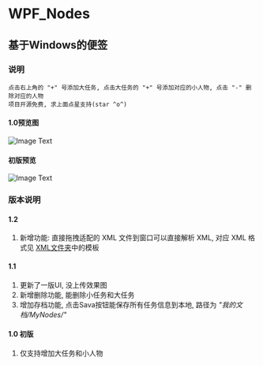 # WPF_Nodes
## 基于Windows的便签
### 说明
    点击右上角的 "+" 号添加大任务, 点击大任务的 "+" 号添加对应的小人物, 点击 "-" 删除对应的人物
    项目开源免费, 求上面点星支持(star ^o^)

#### 1.0预览图
![Image Text](https://github.com/Xnco/WPF_Nodes/blob/master/Show/Nodes1.0.gif)

#### 初版预览
![Image Text](https://github.com/Xnco/WPF_Nodes/blob/master/Show/MyNodes.gif)



### 版本说明

#### 1.2 
1. 新增功能: 直接拖拽适配的 XML 文件到窗口可以直接解析 XML, 对应 XML 格式见 [XML文件夹](https://github.com/Xnco/WPF_Nodes/tree/master/XML)中的模板

#### 1.1 
1. 更新了一版UI, 没上传效果图<br />
2. 新增删除功能, 能删除小任务和大任务<br />
3. 增加存档功能, 点击Sava按钮能保存所有任务信息到本地, 路径为 *"我的文档/MyNodes/"*

#### 1.0 初版
1. 仅支持增加大任务和小人物
